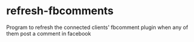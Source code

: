 # refresh-fbcomments
Program to refresh the connected clients' fbcomment plugin when any of them post a comment in facebook
